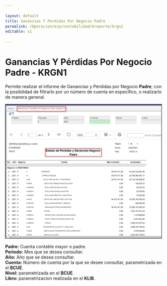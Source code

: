 ```yaml
---

layout: default
title: Ganancias Y Perdidas Por Negocio Padre
permalink: /Operacion/erp/contabilidad/kreporte/krgn1
editable: si

---
```


# Ganancias Y Pérdidas Por Negocio Padre - KRGN1  

Permite realizar el informe de Ganancias y Pérdidas por Negocio **Padre**; con la posibilidad de filtrarlo por un número de cuenta en específico, o realizarlo de manera general.  


![](krgn1_01.png)  

**Padre:** Cuenta contable mayor o padre.  
**Periodo:** Mes que se desea consultar.  
**Año:** Año que se desea consultar.  
**Cuenta:** Número de cuenta por la que se desee consultar, parametrizada en el **BCUE**.   
**Nivel:** parametrizada en el **BCUE**.  
**Libro:** parametrizacion realizada en el **KLIB**.  










